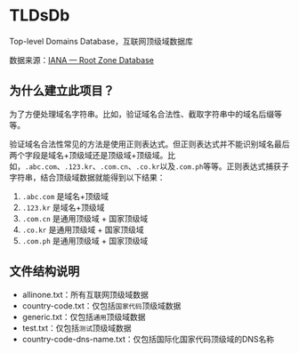# TLDsDb
Top-level Domains Database，互联网顶级域数据库

数据来源：[IANA — Root Zone Database](http://www.iana.org/domains/root/db)

## 为什么建立此项目？

为了方便处理域名字符串。比如，验证域名合法性、截取字符串中的域名后缀等等。

验证域名合法性常见的方法是使用正则表达式。但正则表达式并不能识别域名最后两个字段是域名+顶级域还是顶级域+顶级域。比如，`.abc.com`、`.123.kr`、`.com.cn`、`.co.kr`以及`.com.ph`等等。正则表达式捕获子字符串，结合顶级域数据就能得到以下结果：

1. `.abc.com` 是域名+顶级域
2. `.123.kr` 是域名+顶级域
3. `.com.cn` 是通用顶级域 + 国家顶级域
4. `.co.kr` 是通用顶级域 + 国家顶级域
5. `.com.ph` 是通用顶级域 + 国家顶级域


## 文件结构说明

* allinone.txt：所有互联网顶级域数据
* country-code.txt：仅包括`国家代码`顶级域数据
* generic.txt：仅包括`通用`顶级域数据
* test.txt：仅包括`测试`顶级域数据
* country-code-dns-name.txt：仅包括国际化国家代码顶级域的DNS名称

